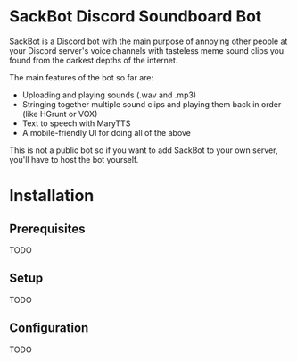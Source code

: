 # SackBot Discord Soundboard Bot

SackBot is a Discord bot with the main purpose of annoying other people at your Discord server's voice channels with tasteless meme sound clips you found from the darkest depths of the internet.

The main features of the bot so far are:
 - Uploading and playing sounds (.wav and .mp3)
 - Stringing together multiple sound clips and playing them back in order (like HGrunt or VOX)
 - Text to speech with MaryTTS
 - A mobile-friendly UI for doing all of the above
 
 This is not a public bot so if you want to add SackBot to your own server, you'll have to host the bot yourself.
 
 # Installation
 
 ## Prerequisites
 
 TODO
 
 ## Setup
 
 TODO
 
 ## Configuration
 
 TODO
